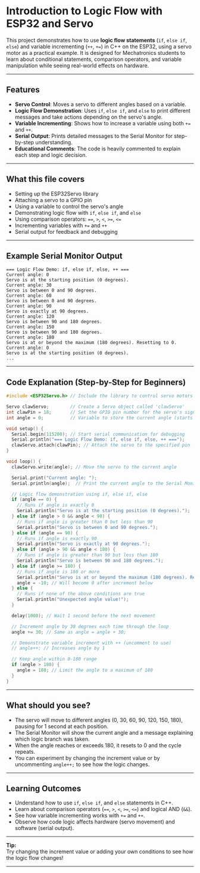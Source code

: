 # Introduction to Logic Flow with ESP32 and Servo

This project demonstrates how to use **logic flow statements** (`if`, `else if`, `else`) and variable incrementing (`++`, `+=`) in C++ on the ESP32, using a servo motor as a practical example. It is designed for Mechatronics students to learn about conditional statements, comparison operators, and variable manipulation while seeing real-world effects on hardware.

---

## Features

- **Servo Control**: Moves a servo to different angles based on a variable.
- **Logic Flow Demonstration**: Uses `if`, `else if`, and `else` to print different messages and take actions depending on the servo's angle.
- **Variable Incrementing**: Shows how to increase a variable using both `+=` and `++`.
- **Serial Output**: Prints detailed messages to the Serial Monitor for step-by-step understanding.
- **Educational Comments**: The code is heavily commented to explain each step and logic decision.

---

## What this file covers

- Setting up the ESP32Servo library
- Attaching a servo to a GPIO pin
- Using a variable to control the servo's angle
- Demonstrating logic flow with `if`, `else if`, and `else`
- Using comparison operators: `==`, `>`, `<`, `>=`, `<=`
- Incrementing variables with `+=` and `++`
- Serial output for feedback and debugging

---

## Example Serial Monitor Output

```
=== Logic Flow Demo: if, else if, else, ++ ===
Current angle: 0
Servo is at the starting position (0 degrees).
Current angle: 30
Servo is between 0 and 90 degrees.
Current angle: 60
Servo is between 0 and 90 degrees.
Current angle: 90
Servo is exactly at 90 degrees.
Current angle: 120
Servo is between 90 and 180 degrees.
Current angle: 150
Servo is between 90 and 180 degrees.
Current angle: 180
Servo is at or beyond the maximum (180 degrees). Resetting to 0.
Current angle: 0
Servo is at the starting position (0 degrees).
...
```

---

## Code Explanation (Step-by-Step for Beginners)

```cpp
#include <ESP32Servo.h> // Include the library to control servo motors on ESP32

Servo clawServo;        // Create a Servo object called 'clawServo'
int clawPin = 18;       // Set the GPIO pin number for the servo's signal wire
int angle = 0;          // Variable to store the current angle (starts at 0)

void setup() {
  Serial.begin(115200); // Start serial communication for debugging
  Serial.println("=== Logic Flow Demo: if, else if, else, ++ ===");
  clawServo.attach(clawPin); // Attach the servo to the specified pin
}

void loop() {
  clawServo.write(angle); // Move the servo to the current angle

  Serial.print("Current angle: ");
  Serial.println(angle);  // Print the current angle to the Serial Monitor

  // Logic flow demonstration using if, else if, else
  if (angle == 0) {
    // Runs if angle is exactly 0
    Serial.println("Servo is at the starting position (0 degrees).");
  } else if (angle > 0 && angle < 90) {
    // Runs if angle is greater than 0 but less than 90
    Serial.println("Servo is between 0 and 90 degrees.");
  } else if (angle == 90) {
    // Runs if angle is exactly 90
    Serial.println("Servo is exactly at 90 degrees.");
  } else if (angle > 90 && angle < 180) {
    // Runs if angle is greater than 90 but less than 180
    Serial.println("Servo is between 90 and 180 degrees.");
  } else if (angle >= 180) {
    // Runs if angle is 180 or more
    Serial.println("Servo is at or beyond the maximum (180 degrees). Resetting to 0.");
    angle = -10; // Will become 0 after increment below
  } else {
    // Runs if none of the above conditions are true
    Serial.println("Unexpected angle value!");
  }

  delay(1000); // Wait 1 second before the next movement

  // Increment angle by 30 degrees each time through the loop
  angle += 30; // Same as angle = angle + 30;

  // Demonstrate variable increment with ++ (uncomment to use)
  // angle++; // Increases angle by 1

  // Keep angle within 0-180 range
  if (angle > 180) {
    angle = 180; // Limit the angle to a maximum of 180
  }
}
```

---

## What should you see?

- The servo will move to different angles (0, 30, 60, 90, 120, 150, 180), pausing for 1 second at each position.
- The Serial Monitor will show the current angle and a message explaining which logic branch was taken.
- When the angle reaches or exceeds 180, it resets to 0 and the cycle repeats.
- You can experiment by changing the increment value or by uncommenting `angle++;` to see how the logic changes.

---

## Learning Outcomes

- Understand how to use `if`, `else if`, and `else` statements in C++.
- Learn about comparison operators (`==`, `>`, `<`, `>=`, `<=`) and logical AND (`&&`).
- See how variable incrementing works with `+=` and `++`.
- Observe how code logic affects hardware (servo movement) and software (serial output).

---

**Tip:**  
Try changing the increment value or adding your own conditions to see how the logic flow changes!

---